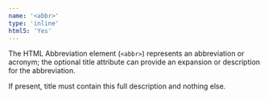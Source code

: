 ```yaml
---
name: '<abbr>'
type: 'inline'
html5: 'Yes'
---
```


The HTML Abbreviation element (`<abbr>`) represents an abbreviation or acronym; 
the optional title attribute can provide an expansion or description for the abbreviation.
 
If present, title must contain this full description and nothing else.
